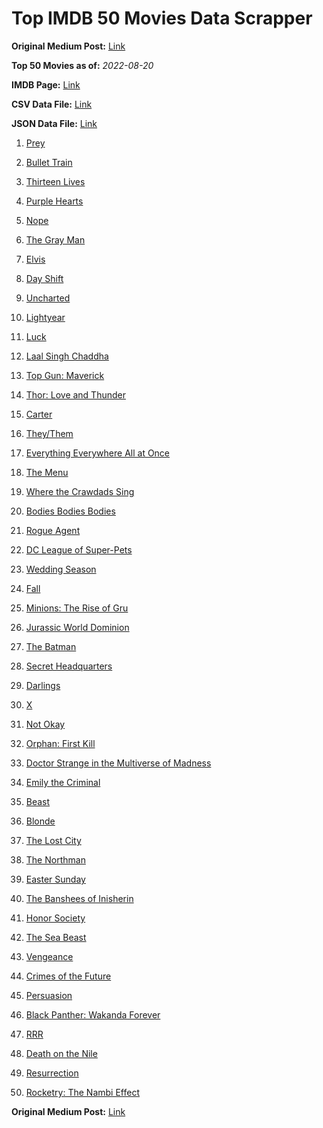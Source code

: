 # Top IMDB 50 Movies Data Scrapper

**Original Medium Post:** [Link](https://medium.com/@nishantsahoo/which-movie-should-i-watch-5c83a3c0f5b1) 

**Top 50 Movies as of:** _2022-08-20_

**IMDB Page:** [Link](http://www.imdb.com/search/title?release_date=2022,2022&title_type=feature)

**CSV Data File:** [Link](/Data/data.csv)

**JSON Data File:** [Link](/Data/data.json)

1. [Prey](https://www.imdb.com/title/tt11866324/?ref_=adv_li_tt)

2. [Bullet Train](https://www.imdb.com/title/tt12593682/?ref_=adv_li_tt)

3. [Thirteen Lives](https://www.imdb.com/title/tt12262116/?ref_=adv_li_tt)

4. [Purple Hearts](https://www.imdb.com/title/tt4614584/?ref_=adv_li_tt)

5. [Nope](https://www.imdb.com/title/tt10954984/?ref_=adv_li_tt)

6. [The Gray Man](https://www.imdb.com/title/tt1649418/?ref_=adv_li_tt)

7. [Elvis](https://www.imdb.com/title/tt3704428/?ref_=adv_li_tt)

8. [Day Shift](https://www.imdb.com/title/tt13314558/?ref_=adv_li_tt)

9. [Uncharted](https://www.imdb.com/title/tt1464335/?ref_=adv_li_tt)

10. [Lightyear](https://www.imdb.com/title/tt10298810/?ref_=adv_li_tt)

11. [Luck](https://www.imdb.com/title/tt7214954/?ref_=adv_li_tt)

12. [Laal Singh Chaddha](https://www.imdb.com/title/tt10028196/?ref_=adv_li_tt)

13. [Top Gun: Maverick](https://www.imdb.com/title/tt1745960/?ref_=adv_li_tt)

14. [Thor: Love and Thunder](https://www.imdb.com/title/tt10648342/?ref_=adv_li_tt)

15. [Carter](https://www.imdb.com/title/tt21237030/?ref_=adv_li_tt)

16. [They/Them](https://www.imdb.com/title/tt14502344/?ref_=adv_li_tt)

17. [Everything Everywhere All at Once](https://www.imdb.com/title/tt6710474/?ref_=adv_li_tt)

18. [The Menu](https://www.imdb.com/title/tt9764362/?ref_=adv_li_tt)

19. [Where the Crawdads Sing](https://www.imdb.com/title/tt9411972/?ref_=adv_li_tt)

20. [Bodies Bodies Bodies](https://www.imdb.com/title/tt8110652/?ref_=adv_li_tt)

21. [Rogue Agent](https://www.imdb.com/title/tt9731386/?ref_=adv_li_tt)

22. [DC League of Super-Pets](https://www.imdb.com/title/tt8912936/?ref_=adv_li_tt)

23. [Wedding Season](https://www.imdb.com/title/tt11426572/?ref_=adv_li_tt)

24. [Fall](https://www.imdb.com/title/tt15325794/?ref_=adv_li_tt)

25. [Minions: The Rise of Gru](https://www.imdb.com/title/tt5113044/?ref_=adv_li_tt)

26. [Jurassic World Dominion](https://www.imdb.com/title/tt8041270/?ref_=adv_li_tt)

27. [The Batman](https://www.imdb.com/title/tt1877830/?ref_=adv_li_tt)

28. [Secret Headquarters](https://www.imdb.com/title/tt14001894/?ref_=adv_li_tt)

29. [Darlings](https://www.imdb.com/title/tt14152140/?ref_=adv_li_tt)

30. [X](https://www.imdb.com/title/tt13560574/?ref_=adv_li_tt)

31. [Not Okay](https://www.imdb.com/title/tt14814040/?ref_=adv_li_tt)

32. [Orphan: First Kill](https://www.imdb.com/title/tt11851548/?ref_=adv_li_tt)

33. [Doctor Strange in the Multiverse of Madness](https://www.imdb.com/title/tt9419884/?ref_=adv_li_tt)

34. [Emily the Criminal](https://www.imdb.com/title/tt15255876/?ref_=adv_li_tt)

35. [Beast](https://www.imdb.com/title/tt13223398/?ref_=adv_li_tt)

36. [Blonde](https://www.imdb.com/title/tt1655389/?ref_=adv_li_tt)

37. [The Lost City](https://www.imdb.com/title/tt13320622/?ref_=adv_li_tt)

38. [The Northman](https://www.imdb.com/title/tt11138512/?ref_=adv_li_tt)

39. [Easter Sunday](https://www.imdb.com/title/tt11952606/?ref_=adv_li_tt)

40. [The Banshees of Inisherin](https://www.imdb.com/title/tt11813216/?ref_=adv_li_tt)

41. [Honor Society](https://www.imdb.com/title/tt16491324/?ref_=adv_li_tt)

42. [The Sea Beast](https://www.imdb.com/title/tt9288046/?ref_=adv_li_tt)

43. [Vengeance](https://www.imdb.com/title/tt11976532/?ref_=adv_li_tt)

44. [Crimes of the Future](https://www.imdb.com/title/tt14549466/?ref_=adv_li_tt)

45. [Persuasion](https://www.imdb.com/title/tt13456318/?ref_=adv_li_tt)

46. [Black Panther: Wakanda Forever](https://www.imdb.com/title/tt9114286/?ref_=adv_li_tt)

47. [RRR](https://www.imdb.com/title/tt8178634/?ref_=adv_li_tt)

48. [Death on the Nile](https://www.imdb.com/title/tt7657566/?ref_=adv_li_tt)

49. [Resurrection](https://www.imdb.com/title/tt11540726/?ref_=adv_li_tt)

50. [Rocketry: The Nambi Effect](https://www.imdb.com/title/tt9263550/?ref_=adv_li_tt)

**Original Medium Post:** [Link](https://medium.com/@nishantsahoo/which-movie-should-i-watch-5c83a3c0f5b1) 
